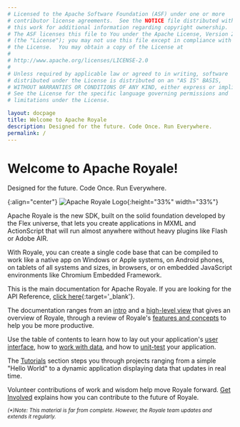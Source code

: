 ```yaml
---
# Licensed to the Apache Software Foundation (ASF) under one or more
# contributor license agreements.  See the NOTICE file distributed with
# this work for additional information regarding copyright ownership.
# The ASF licenses this file to You under the Apache License, Version 2.0
# (the "License"); you may not use this file except in compliance with
# the License.  You may obtain a copy of the License at
# 
# http://www.apache.org/licenses/LICENSE-2.0
# 
# Unless required by applicable law or agreed to in writing, software
# distributed under the License is distributed on an "AS IS" BASIS,
# WITHOUT WARRANTIES OR CONDITIONS OF ANY KIND, either express or implied.
# See the License for the specific language governing permissions and
# limitations under the License.

layout: docpage
title: Welcome to Apache Royale
description: Designed for the future. Code Once. Run Everywhere.
permalink: /
---
```


# Welcome to Apache Royale!

Designed for the future. Code Once. Run Everywhere.

{:align="center"}
![Apache Royale Logo](assets/images/apache-royale-main-logo-1000x1000.png){:height="33%" width="33%"}

Apache Royale is the new SDK, built on the solid foundation developed by the Flex universe, that lets you create applications in MXML and ActionScript that will run almost anywhere without heavy plugins like Flash or Adobe AIR.

With Royale, you can create a single code base that can be compiled to work like a native app on Windows or Apple systems, on Android phones, on tablets of all systems and sizes, in browsers, or on embedded JavaScript environments like Chromium Embedded Framework. 

This is the main documentation for Apache Royale. If you are looking for the API Reference, [click here](http://royale.apache.org/asdoc/index.html){:target='_blank'}.

The documentation ranges from an [intro](welcome/what-is-royale) and a [high-level view](welcome/high-level-view) that gives an overview of Royale, through a review of Royale's [features and concepts](features-and-concepts) to help you be more productive. 

Use the table of contents to learn how to lay out your application's [user interface](user-interface), how to [work with data](working-with-data), and how to [unit-test](testing) your application. 

The [Tutorials](tutorials) section steps you through projects ranging from a simple "Hello World" to a dynamic application displaying data that updates in real time.

Volunteer contributions of work and wisdom help move Royale forward. [Get Involved](welcome/get-involved) explains how you can contribute to the future of Royale.

<sup>_(*)Note: This material is far from complete. However, the Royale team updates and extends it regularly._</sup>
